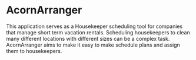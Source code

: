 # AcornArranger

This application serves as a Housekeeper scheduling tool for companies that manage short term vacation rentals. Scheduling housekeepers to clean many different locations with different sizes can be a complex task. AcornArranger aims to make it easy to make schedule plans and assign them to housekeepers.
